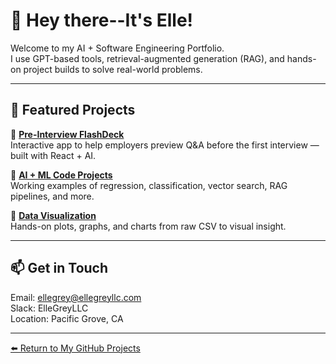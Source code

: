 # 👋 Hey there--It's Elle!
Welcome to my AI + Software Engineering Portfolio.  
I use GPT-based tools, retrieval-augmented generation (RAG), and hands-on project builds to solve real-world problems.

---

## 🚀 Featured Projects

🔹 [**Pre-Interview FlashDeck**](https://github.com/Loretta991/Pre-Interview-FlashDeck)  
Interactive app to help employers preview Q&A before the first interview — built with React + AI.

🔹 [**AI + ML Code Projects**](https://github.com/Loretta991/AI-ML-Code-Projects)  
Working examples of regression, classification, vector search, RAG pipelines, and more.

🔹 [**Data Visualization**](https://github.com/Loretta991/Data-Visualization)  
Hands-on plots, graphs, and charts from raw CSV to visual insight.

---

## 📫 Get in Touch

Email: [ellegrey@ellegreyllc.com](mailto:ellegrey@ellegreyllc.com)  
Slack: ElleGreyLLC  
Location: Pacific Grove, CA

---

[⬅️ Return to My GitHub Projects](https://github.com/Loretta991)

